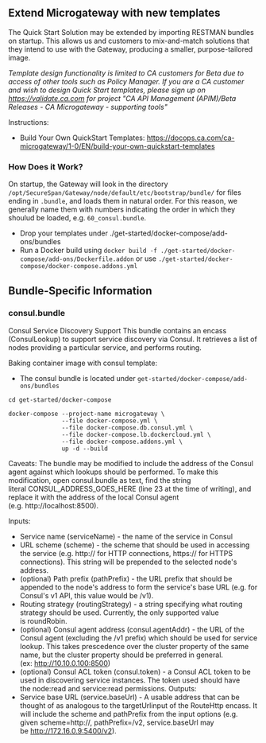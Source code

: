 ## Extend Microgateway with new templates
The Quick Start Solution may be extended by importing RESTMAN bundles on startup. This allows us and customers to mix-and-match solutions that they intend to use with the Gateway, producing a smaller, purpose-tailored image.

_Template design functionality is limited to CA customers for Beta due to access of other tools such as Policy Manager. If you are a CA customer and wish to design Quick Start templates, please sign up on https://validate.ca.com for project "CA API Management (APIM)/Beta Releases - CA Microgateway - supporting tools"_

Instructions:
- Build Your Own QuickStart Templates: https://docops.ca.com/ca-microgateway/1-0/EN/build-your-own-quickstart-templates

### How Does it Work?
On startup, the Gateway will look in the directory `/opt/SecureSpan/Gateway/node/default/etc/bootstrap/bundle/` for files ending in `.bundle`, and loads them in natural order. For this reason, we generally name them with numbers indicating the order in which they shoulud be loaded, e.g. `60_consul.bundle`.

* Drop your templates under ./get-started/docker-compose/add-ons/bundles
* Run a Docker build using `docker build -f ./get-started/docker-compose/add-ons/Dockerfile.addon` or use `./get-started/docker-compose/docker-compose.addons.yml`

## Bundle-Specific Information ##

### consul.bundle ###
Consul Service Discovery Support
This bundle contains an encass (ConsulLookup) to support service discovery via Consul.
It retrieves a list of nodes providing a particular service, and performs routing.

Baking container image with consul template:
* The consul bundle is located under `get-started/docker-compose/add-ons/bundles`
```
cd get-started/docker-compose

docker-compose --project-name microgateway \
               --file docker-compose.yml \
               --file docker-compose.db.consul.yml \
               --file docker-compose.lb.dockercloud.yml \
               --file docker-compose.addons.yml \
               up -d --build
```

Caveats:
The bundle may be modified to include the address of the Consul agent against which lookups should be performed. To make this modification, open consul.bundle as text, find the string literal CONSUL_ADDRESS_GOES_HERE (line 23 at the time of writing), and replace it with the address of the local Consul agent (e.g. http://localhost:8500).

Inputs:
*	Service name (serviceName) - the name of the service in Consul
*	URL scheme (scheme) - the scheme that should be used in accessing the service (e.g. http:// for HTTP connections, https:// for HTTPS connections). This string will be prepended to the selected node's address.
*	(optional) Path prefix (pathPrefix) - the URL prefix that should be appended to the node's address to form the service's base URL (e.g. for Consul's v1 API, this value would be /v1).
*	Routing strategy (routingStrategy) - a string specifying what routing strategy should be used. Currently, the only supported value is roundRobin.
*	(optional) Consul agent address (consul.agentAddr) - the URL of the Consul agent (excluding the /v1 prefix) which should be used for service lookup. This takes prescedence over the cluster property of the same name, but the cluster property should be preferred in general. (ex: http://10.10.0.100:8500)
*	(optional) Consul ACL token (consul.token) - a Consul ACL token to be used in discovering service instances. The token used should have the node:read and service:read permissions.
Outputs:
*	Service base URL (service.baseUrl) - A usable address that can be thought of as analogous to the targetUrlinput of the RouteHttp encass. It will include the scheme and pathPrefix from the input options (e.g. given scheme=http://, pathPrefix=/v2, service.baseUrl may be http://172.16.0.9:5400/v2).
